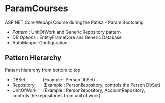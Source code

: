 # ParamCourses
ASP.NET Core WebApi Course during the Patika - Param Bootcamp

+ *Pattern* : UnitOfWork and Generic Repository pattern
+ *DB Options* : EntitiyFrameCore and Generic Database
+ AutoMapper Configuration

## Pattern Hierarchy
Pattern hierarchy from bottom to top
- DBSet&emsp;&emsp;&emsp;&emsp;(Example : Person DbSet)
- Repository&emsp;&emsp;(Example : PersonRepository, controls the Person DbSet)
- UnitOfWork&ensp;&emsp;(Example : PersonRepository, AccountRepository; controls the repositories from unit of work)
